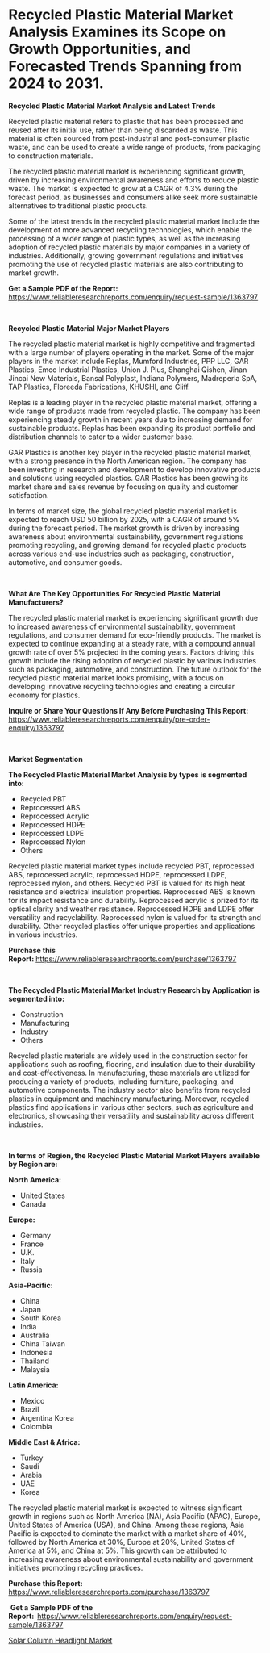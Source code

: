 <p><h1>Recycled Plastic Material Market Analysis Examines its Scope on Growth Opportunities, and Forecasted Trends Spanning from 2024 to 2031.</h1></p><p><strong>Recycled Plastic Material Market Analysis and Latest Trends</strong></p>
<p><p>Recycled plastic material refers to plastic that has been processed and reused after its initial use, rather than being discarded as waste. This material is often sourced from post-industrial and post-consumer plastic waste, and can be used to create a wide range of products, from packaging to construction materials.</p><p>The recycled plastic material market is experiencing significant growth, driven by increasing environmental awareness and efforts to reduce plastic waste. The market is expected to grow at a CAGR of 4.3% during the forecast period, as businesses and consumers alike seek more sustainable alternatives to traditional plastic products. </p><p>Some of the latest trends in the recycled plastic material market include the development of more advanced recycling technologies, which enable the processing of a wider range of plastic types, as well as the increasing adoption of recycled plastic materials by major companies in a variety of industries. Additionally, growing government regulations and initiatives promoting the use of recycled plastic materials are also contributing to market growth.</p></p>
<p><strong>Get a Sample PDF of the Report:&nbsp;</strong> <a href="https://www.reliableresearchreports.com/enquiry/request-sample/1363797">https://www.reliableresearchreports.com/enquiry/request-sample/1363797</a></p>
<p>&nbsp;</p>
<p><strong>Recycled Plastic Material Major Market Players</strong></p>
<p><p>The recycled plastic material market is highly competitive and fragmented with a large number of players operating in the market. Some of the major players in the market include Replas, Mumford Industries, PPP LLC, GAR Plastics, Emco Industrial Plastics, Union J. Plus, Shanghai Qishen, Jinan Jincai New Materials, Bansal Polyplast, Indiana Polymers, Madreperla SpA, TAP Plastics, Floreeda Fabrications, KHUSHI, and Cliff.</p><p>Replas is a leading player in the recycled plastic material market, offering a wide range of products made from recycled plastic. The company has been experiencing steady growth in recent years due to increasing demand for sustainable products. Replas has been expanding its product portfolio and distribution channels to cater to a wider customer base.</p><p>GAR Plastics is another key player in the recycled plastic material market, with a strong presence in the North American region. The company has been investing in research and development to develop innovative products and solutions using recycled plastics. GAR Plastics has been growing its market share and sales revenue by focusing on quality and customer satisfaction.</p><p>In terms of market size, the global recycled plastic material market is expected to reach USD 50 billion by 2025, with a CAGR of around 5% during the forecast period. The market growth is driven by increasing awareness about environmental sustainability, government regulations promoting recycling, and growing demand for recycled plastic products across various end-use industries such as packaging, construction, automotive, and consumer goods.</p></p>
<p>&nbsp;</p>
<p><strong>What Are The Key Opportunities For Recycled Plastic Material Manufacturers?</strong></p>
<p><p>The recycled plastic material market is experiencing significant growth due to increased awareness of environmental sustainability, government regulations, and consumer demand for eco-friendly products. The market is expected to continue expanding at a steady rate, with a compound annual growth rate of over 5% projected in the coming years. Factors driving this growth include the rising adoption of recycled plastic by various industries such as packaging, automotive, and construction. The future outlook for the recycled plastic material market looks promising, with a focus on developing innovative recycling technologies and creating a circular economy for plastics.</p></p>
<p><strong>Inquire or Share Your Questions If Any Before Purchasing This Report:</strong> <a href="https://www.reliableresearchreports.com/enquiry/pre-order-enquiry/1363797">https://www.reliableresearchreports.com/enquiry/pre-order-enquiry/1363797</a></p>
<p>&nbsp;</p>
<p><strong>Market Segmentation</strong></p>
<p><strong>The Recycled Plastic Material Market Analysis by types is segmented into:</strong></p>
<p><ul><li>Recycled PBT</li><li>Reprocessed ABS</li><li>Reprocessed Acrylic</li><li>Reprocessed HDPE</li><li>Reprocessed LDPE</li><li>Reprocessed Nylon</li><li>Others</li></ul></p>
<p><p>Recycled plastic material market types include recycled PBT, reprocessed ABS, reprocessed acrylic, reprocessed HDPE, reprocessed LDPE, reprocessed nylon, and others. Recycled PBT is valued for its high heat resistance and electrical insulation properties. Reprocessed ABS is known for its impact resistance and durability. Reprocessed acrylic is prized for its optical clarity and weather resistance. Reprocessed HDPE and LDPE offer versatility and recyclability. Reprocessed nylon is valued for its strength and durability. Other recycled plastics offer unique properties and applications in various industries.</p></p>
<p><strong>Purchase this Report:&nbsp;</strong><a href="https://www.reliableresearchreports.com/purchase/1363797">https://www.reliableresearchreports.com/purchase/1363797</a></p>
<p>&nbsp;</p>
<p><strong>The Recycled Plastic Material Market Industry Research by Application is segmented into:</strong></p>
<p><ul><li>Construction</li><li>Manufacturing</li><li>Industry</li><li>Others</li></ul></p>
<p><p>Recycled plastic materials are widely used in the construction sector for applications such as roofing, flooring, and insulation due to their durability and cost-effectiveness. In manufacturing, these materials are utilized for producing a variety of products, including furniture, packaging, and automotive components. The industry sector also benefits from recycled plastics in equipment and machinery manufacturing. Moreover, recycled plastics find applications in various other sectors, such as agriculture and electronics, showcasing their versatility and sustainability across different industries.</p></p>
<p>&nbsp;</p>
<p><strong>In terms of Region, the Recycled Plastic Material Market Players available by Region are:</strong></p>
<p>
    <p> <strong> North America: </strong>
        <ul>
            <li>United States</li>
            <li>Canada</li>
        </ul>
        </p> 
    <p> <strong> Europe: </strong>
        <ul>
            <li>Germany</li>
            <li>France</li>
            <li>U.K.</li>
            <li>Italy</li>
            <li>Russia</li>
        </ul>
        </p> 
    <p> <strong> Asia-Pacific: </strong>
        <ul>
            <li>China</li>
            <li>Japan</li>
            <li>South Korea</li>
            <li>India</li>
            <li>Australia</li>
            <li>China Taiwan</li>
            <li>Indonesia</li>
            <li>Thailand</li>
            <li>Malaysia</li>
        </ul>
        </p> 
    <p> <strong> Latin America: </strong>
        <ul>
            <li>Mexico</li>
            <li>Brazil</li>
            <li>Argentina Korea</li>
            <li>Colombia</li>
        </ul>
        </p> 
    <p> <strong> Middle East & Africa: </strong>
        <ul>
            <li>Turkey</li>
            <li>Saudi</li>
            <li>Arabia</li>
            <li>UAE</li>
            <li>Korea</li>
        </ul>
    </p>
    </p>
<p><p>The recycled plastic material market is expected to witness significant growth in regions such as North America (NA), Asia Pacific (APAC), Europe, United States of America (USA), and China. Among these regions, Asia Pacific is expected to dominate the market with a market share of 40%, followed by North America at 30%, Europe at 20%, United States of America at 5%, and China at 5%. This growth can be attributed to increasing awareness about environmental sustainability and government initiatives promoting recycling practices.</p></p>
<p><strong>Purchase this Report: </strong><a href="https://www.reliableresearchreports.com/purchase/1363797">https://www.reliableresearchreports.com/purchase/1363797</a></p>
<p>&nbsp;<strong>Get a Sample PDF of the Report:&nbsp;&nbsp;</strong><a href="https://www.reliableresearchreports.com/enquiry/request-sample/1363797">https://www.reliableresearchreports.com/enquiry/request-sample/1363797</a></p>
<p><strong></strong></p>
<p><p><a href="https://nifty-kite-d51.notion.site/Solar-Column-Headlight-Market-Research-Report-Provides-Critical-Insights-that-can-help-Shape-Busines-395fe528c2234bf993623bbcc2d67748">Solar Column Headlight Market</a></p></p>